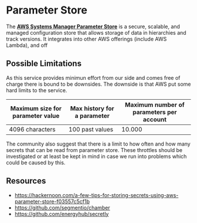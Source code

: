 # Parameter Store

The __[AWS Systems Manager Parameter Store](https://console.aws.amazon.com/systems-manager/parameters)__ is a secure, scalable, and managed configuration store that allows storage of data in hierarchies and track versions. It integrates into other AWS offerings (include AWS Lambda), and off

## Possible Limitations

As this service provides minimun effort from our side and comes free of charge there is bound to be downsides.
The downside is that AWS put some hard limits to the service.

|Maximum size for parameter value|Max history for a parameter|Maximum number of parameters per account|
|---|---|---|
|4096 characters|100 past values|10.000|

The community also suggest that there is a limit to how often and how many secrets that can be read from parameter store.
These throttles should be investigated or at least be kept in mind in case we run into problems which could be caused by this.

## Resources

* https://hackernoon.com/a-few-tips-for-storing-secrets-using-aws-parameter-store-f03557c5cf1b
* https://github.com/segmentio/chamber
* https://github.com/energyhub/secretly
